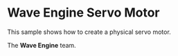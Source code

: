 # Wave Engine Servo Motor

This sample shows how to create a physical servo motor. 

The **Wave Engine** team.